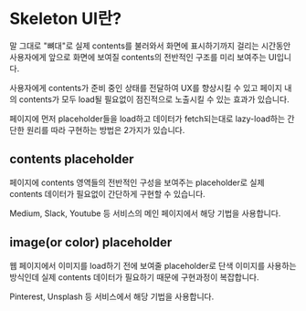 # Skeleton UI란?

말 그대로 "뼈대"로 실제 contents를 불러와서 화면에 표시하기까지 걸리는 시간동안 사용자에게 앞으로 화면에 보여질 contents의 전반적인 구조를 미리 보여주는 UI입니다.

사용자에게 contents가 준비 중인 상태를 전달하여 UX를 향상시킬 수 있고 페이지 내의 contents가 모두 load될 필요없이 점진적으로 노출시킬 수 있는 효과가 있습니다.

페이지에 먼저 placeholder들을 load하고 데이터가 fetch되는대로 lazy-load하는 간단한 원리를 따라 구현하는 방법은 2가지가 있습니다.

## contents placeholder

페이지에 contents 영역들의 전반적인 구성을 보여주는 placeholder로 실제 contents 데이터가 필요없이 간단하게 구현할 수 있습니다.

Medium, Slack, Youtube 등 서비스의 메인 페이지에서 해당 기법을 사용합니다.

## image(or color) placeholder

웹 페이지에서 이미지를 load하기 전에 보여줄 placeholder로 단색 이미지를 사용하는 방식인데 실제 contents 데이터가 필요하기 때문에 구현과정이 복잡합니다.

Pinterest, Unsplash 등 서비스에서 해당 기법을 사용합니다.
